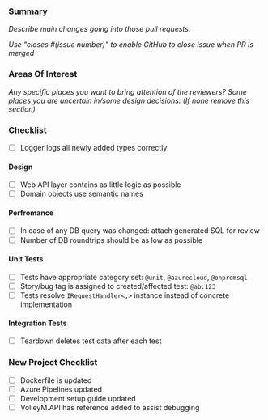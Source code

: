 ### Summary

_Describe main changes going into those pull requests._

_Use "closes #(issue number)" to enable GitHub to close issue when PR is merged_

### Areas Of Interest

_Any specific places you want to bring attention of the reviewers? Some places you are uncertain in/some design decisions. (If none remove this section)_

### Checklist

- [ ] Logger logs all newly added types correctly

#### Design

- [ ] Web API layer contains as little logic as possible
- [ ] Domain objects use semantic names

#### Perfromance

- [ ] In case of any DB query was changed: attach generated SQL for review
- [ ] Number of DB roundtrips should be as low as possible

#### Unit Tests

- [ ] Tests have appropriate category set: `@unit`, `@azurecloud`, `@onpremsql`
- [ ] Story/bug tag is assigned to created/affected test: `@ab:123`
- [ ] Tests resolve `IRequestHandler<,>` instance instead of concrete implementation

#### Integration Tests

- [ ] Teardown deletes test data after each test

### New Project Checklist

- [ ] Dockerfile is updated
- [ ] Azure Pipelines updated
- [ ] Development setup guide updated
- [ ] VolleyM.API has reference added to assist debugging
